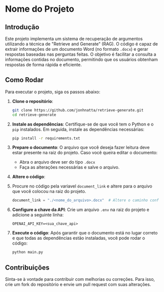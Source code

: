 # Nome do Projeto

## Introdução

Este projeto implementa um sistema de recuperação de argumentos utilizando a técnica de "Retrieve and Generate" (RAG). O código é capaz de extrair informações de um documento Word (no formato `.docx`) e gerar respostas baseadas nas perguntas feitas. O objetivo é facilitar a consulta a informações contidas no documento, permitindo que os usuários obtenham respostas de forma rápida e eficiente.

## Como Rodar

Para executar o projeto, siga os passos abaixo:

1. **Clone o repositório**:
   ```bash
   git clone https://github.com/jonhnatta/retrieve-generate.git
   cd retrieve-generate
   ```

2. **Instale as dependências**:
   Certifique-se de que você tem o Python e o `pip` instalados. Em seguida, instale as dependências necessárias:
   ```bash
   pip install -r requirements.txt
   ```

3. **Prepare o documento**:
   O arquivo que você deseja fazer leitura deve estar presente na raiz do projeto. Caso você queira editar o documento:
   - Abra o arquivo deve ser do tipo `.docx`
   - Faça as alterações necessárias e salve o arquivo.

4. **Altere o código**:
5. Procure no código pela variavel `document_link` e altere para o arquivo que você colocou na raiz do projeto.
   ```python
   document_link = "./<nome_do_arquivo>.docx"  # Altere o caminho conforme necessário
   ```

6. **Configure a chave da API**:
   Crie um arquivo `.env` na raiz do projeto e adicione a seguinte linha:
   ```
   OPENAI_API_KEY=<sua_chave_api>
   ```

7. **Execute o código**:
   Após garantir que o documento está no lugar correto e que todas as dependências estão instaladas, você pode rodar o código:
   ```bash
   python main.py
   ```

## Contribuições

Sinta-se à vontade para contribuir com melhorias ou correções. Para isso, crie um fork do repositório e envie um pull request com suas alterações.